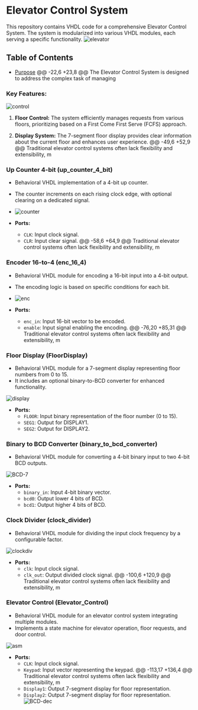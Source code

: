 # Elevator Control System

This repository contains VHDL code for a comprehensive Elevator Control System. The system is modularized into various VHDL modules, each serving a specific functionality.
![elevator](https://github.com/SuzyAdel/Elevator-Control-System/assets/128175020/08c6e36d-9467-4e1a-82fa-e9eeeda1cbbc)

## Table of Contents
- [Purpose](#purpose)
@@ -22,6 +23,8 @@ The Elevator Control System is designed to address the complex task of managing

### Key Features:

![control](https://github.com/SuzyAdel/Elevator-Control-System/assets/128175020/49bb0f62-99fa-42e3-9797-c3e8caa462b9)

1. **Floor Control:** The system efficiently manages requests from various floors, prioritizing based on a First Come First Serve (FCFS) approach.

2. **Display System:** The 7-segment floor display provides clear information about the current floor and enhances user experience.
@@ -49,6 +52,9 @@ Traditional elevator control systems often lack flexibility and extensibility, m
### Up Counter 4-bit (up_counter_4_bit)
- Behavioral VHDL implementation of a 4-bit up counter.
- The counter increments on each rising clock edge, with optional clearing on a dedicated signal.
- 
  ![counter](https://github.com/SuzyAdel/Elevator-Control-System/assets/128175020/f9f86375-d0ad-4558-93bb-1b7b2a35edec)

- **Ports:**
  - `CLK`: Input clock signal.
  - `CLR`: Input clear signal.
@@ -58,6 +64,9 @@ Traditional elevator control systems often lack flexibility and extensibility, m
### Encoder 16-to-4 (enc_16_4)
- Behavioral VHDL module for encoding a 16-bit input into a 4-bit output.
- The encoding logic is based on specific conditions for each bit.
- 
  ![enc](https://github.com/SuzyAdel/Elevator-Control-System/assets/128175020/d803c5ff-206c-4382-b842-bf9d25c9a812)

- **Ports:**
  - `enc_in`: Input 16-bit vector to be encoded.
  - `enable`: Input signal enabling the encoding.
@@ -76,20 +85,31 @@ Traditional elevator control systems often lack flexibility and extensibility, m
### Floor Display (FloorDisplay)
- Behavioral VHDL module for a 7-segment display representing floor numbers from 0 to 15.
- It includes an optional binary-to-BCD converter for enhanced functionality.

![display](https://github.com/SuzyAdel/Elevator-Control-System/assets/128175020/d981a09f-35fa-4f25-bf01-4b78a64c1412)


- **Ports:**
  - `FLOOR`: Input binary representation of the floor number (0 to 15).
  - `SEG1`: Output for DISPLAY1.
  - `SEG2`: Output for DISPLAY2.

### Binary to BCD Converter (binary_to_bcd_converter)
- Behavioral VHDL module for converting a 4-bit binary input to two 4-bit BCD outputs.

![BCD-7](https://github.com/SuzyAdel/Elevator-Control-System/assets/128175020/1992ea78-5120-4b23-84fd-b5937a33a6ea)


- **Ports:**
  - `binary_in`: Input 4-bit binary vector.
  - `bcd0`: Output lower 4 bits of BCD.
  - `bcd1`: Output higher 4 bits of BCD.

### Clock Divider (clock_divider)
- Behavioral VHDL module for dividing the input clock frequency by a configurable factor.

![clockdiv](https://github.com/SuzyAdel/Elevator-Control-System/assets/128175020/0515a969-4108-4d0e-a695-1cc33d1f2d9d)

- **Ports:**
  - `clk`: Input clock signal.
  - `clk_out`: Output divided clock signal.
@@ -100,6 +120,9 @@ Traditional elevator control systems often lack flexibility and extensibility, m
### Elevator Control (Elevator_Control)
- Behavioral VHDL module for an elevator control system integrating multiple modules.
- Implements a state machine for elevator operation, floor requests, and door control.

![asm](https://github.com/SuzyAdel/Elevator-Control-System/assets/128175020/7a12fe06-8664-4199-af65-be5423fb7662)

- **Ports:**
  - `CLK`: Input clock signal.
  - `Keypad`: Input vector representing the keypad.
@@ -113,17 +136,4 @@ Traditional elevator control systems often lack flexibility and extensibility, m
  - `Display1`: Output 7-segment display for floor representation.
  - `Display2`: Output 7-segment display for floor representation.
![BCD-dec](https://github.com/SuzyAdel/Elevator-Control-System/assets/128175020/131fe869-34a4-4cb8-84b0-14059c4a3720)

